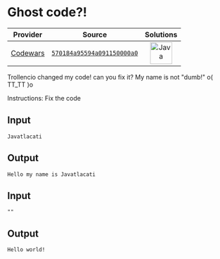 [_metadata_:generated]: - "true"

# Ghost code?!

<!-- INFO TABLE BEGIN -->

| Provider                                        | Source                                                                               | Solutions                                                                                                                                    |
| :---------------------------------------------: | :----------------------------------------------------------------------------------: | :------------------------------------------------------------------------------------------------------------------------------------------: |
| [Codewars](../../../docs/providers/Codewars.md) | [`570184a95594a091150000a0`](https://www.codewars.com/kata/570184a95594a091150000a0) | [<img src="https://res.cloudinary.com/rascaltwo/image/upload/v1631924076/java_un8ru7.svg" alt="Java" title="Java" width="50" />](class.java) |

<!-- INFO TABLE END -->

Trollencio changed my code! can you fix it?
My name is not "dumb!" o( TT_TT )o

Instructions: Fix the code

Input
----

    Javatlacati
    
Output
-----

    Hello my name is Javatlacati
    
Input
----

    ""
    
Output
----
    Hello world!
